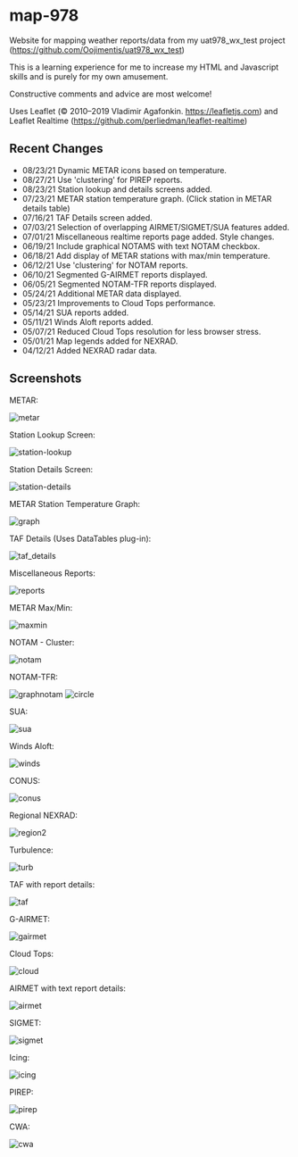 # map-978

Website for mapping weather reports/data from my uat978_wx_test project (https://github.com/Oojimentis/uat978_wx_test)

This is a learning experience for me to increase my HTML and Javascript skills and is purely for my own amusement.

Constructive comments and advice are most welcome!

Uses Leaflet (© 2010–2019 Vladimir Agafonkin. https://leafletjs.com) 
and Leaflet Realtime (https://github.com/perliedman/leaflet-realtime)

## Recent Changes

* 08/23/21 Dynamic METAR icons based on temperature.
* 08/27/21 Use 'clustering' for PIREP reports.
* 08/23/21 Station lookup and details screens added.
* 07/23/21 METAR station temperature graph. (Click station in METAR details table)
* 07/16/21 TAF Details screen added.
* 07/03/21 Selection of overlapping AIRMET/SIGMET/SUA features added.
* 07/01/21 Miscellaneous realtime reports page added. Style changes.
* 06/19/21 Include graphical NOTAMS with text NOTAM checkbox.
* 06/18/21 Add display of METAR stations with max/min temperature.
* 06/12/21 Use 'clustering' for NOTAM reports.
* 06/10/21 Segmented G-AIRMET reports displayed.
* 06/05/21 Segmented NOTAM-TFR reports displayed.
* 05/24/21 Additional METAR data displayed.
* 05/23/21 Improvements to Cloud Tops performance.
* 05/14/21 SUA reports added.
* 05/11/21 Winds Aloft reports added.
* 05/07/21 Reduced Cloud Tops resolution for less browser stress.
* 05/01/21 Map legends added for NEXRAD.
* 04/12/21 Added NEXRAD radar data.


## Screenshots

METAR:

![metar](https://user-images.githubusercontent.com/60933475/131131160-13d65fe4-1ba6-4dcb-a252-bb46aae5a67e.png)


Station Lookup Screen:

![station-lookup](https://user-images.githubusercontent.com/60933475/130510953-5ef13241-86e5-49bb-bd0a-448f67ecad78.png)


Station Details Screen:

![station-details](https://user-images.githubusercontent.com/60933475/130510982-0d2c2e2a-f242-4373-9f48-e38368f1c19f.png)

METAR Station Temperature Graph:

![graph](https://user-images.githubusercontent.com/60933475/130510995-ee3eb6e2-4c6f-43c0-b818-72566f3631fb.png)

TAF Details (Uses DataTables plug-in):

![taf_details](https://user-images.githubusercontent.com/60933475/126046043-f5dc957b-f770-41b9-a04c-fe83183730f0.png)

Miscellaneous Reports:

![reports](https://user-images.githubusercontent.com/60933475/124370992-5dd79700-dc4b-11eb-88cd-ce31fb7ebb82.png)

METAR Max/Min:

![maxmin](https://user-images.githubusercontent.com/60933475/124371175-371a6000-dc4d-11eb-99c1-a4cdf648f812.png)

NOTAM - Cluster:

![notam](https://user-images.githubusercontent.com/60933475/124371015-a8f1aa00-dc4b-11eb-9999-5a20d684797f.png)

NOTAM-TFR:

![graphnotam](https://user-images.githubusercontent.com/60933475/124371022-c9b9ff80-dc4b-11eb-9f82-16a1d10df683.png)
![circle](https://user-images.githubusercontent.com/60933475/124371023-ce7eb380-dc4b-11eb-931e-e9833b7e4b91.png)

SUA:

![sua](https://user-images.githubusercontent.com/60933475/124371033-e6eece00-dc4b-11eb-9a82-352a7e69d421.png)

Winds Aloft:

![winds](https://user-images.githubusercontent.com/60933475/124371038-ebb38200-dc4b-11eb-95de-26a4f3cdfd4e.png)

CONUS:

![conus](https://user-images.githubusercontent.com/60933475/124371041-f0783600-dc4b-11eb-96f1-cf26149819e1.png)

Regional NEXRAD:

![region2](https://user-images.githubusercontent.com/60933475/124371055-19003000-dc4c-11eb-9b85-0df254e07380.png)

Turbulence:

![turb](https://user-images.githubusercontent.com/60933475/124371057-1e5d7a80-dc4c-11eb-81bc-0fd6808531e9.png)

TAF with report details:

![taf](https://user-images.githubusercontent.com/60933475/124371065-2ddcc380-dc4c-11eb-9614-f900272ed7aa.png)

G-AIRMET:

![gairmet](https://user-images.githubusercontent.com/60933475/124371067-32a17780-dc4c-11eb-9b9f-e9f5e32ad28c.png)

Cloud Tops:

![cloud](https://user-images.githubusercontent.com/60933475/124371071-392fef00-dc4c-11eb-9b62-7c6791bb7bb2.png)

AIRMET with text report details:

![airmet](https://user-images.githubusercontent.com/60933475/124371074-3fbe6680-dc4c-11eb-9ad4-c0257d63e81e.png)

SIGMET:

![sigmet](https://user-images.githubusercontent.com/60933475/124371078-464cde00-dc4c-11eb-8999-f04deb2b0e31.png)

Icing:

![icing](https://user-images.githubusercontent.com/60933475/124371082-4d73ec00-dc4c-11eb-8e9a-d9408fa33aea.png)

PIREP:

![pirep](https://user-images.githubusercontent.com/60933475/124371124-c8d59d80-dc4c-11eb-8ddd-09183ad70c9f.png)

CWA:

![cwa](https://user-images.githubusercontent.com/60933475/124371130-d25f0580-dc4c-11eb-9f53-cfe172ecf894.png)
